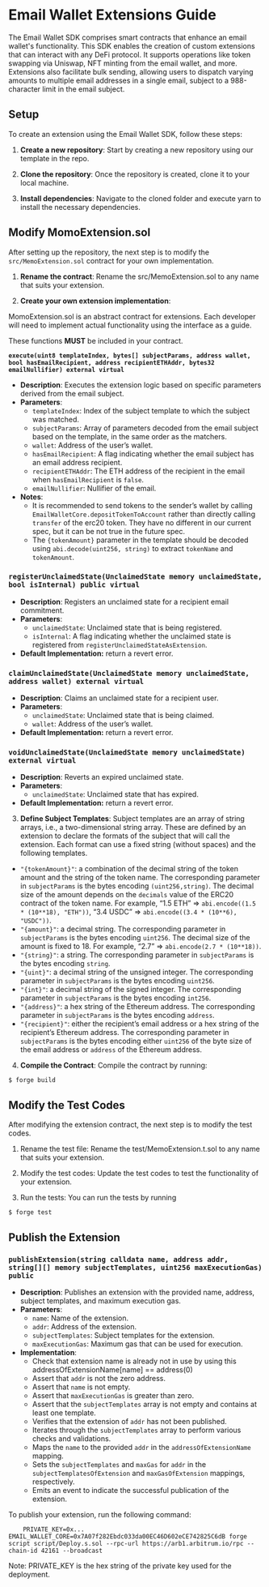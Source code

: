 
# Email Wallet Extensions Guide

The Email Wallet SDK comprises smart contracts that enhance an email wallet's functionality. This SDK enables the creation of custom extensions that can interact with any DeFi protocol. It supports operations like token swapping via Uniswap, NFT minting from the email wallet, and more. Extensions also facilitate bulk sending, allowing users to dispatch varying amounts to multiple email addresses in a single email, subject to a 988-character limit in the email subject.

## Setup

To create an extension using the Email Wallet SDK, follow these steps:

1. **Create a new repository**: Start by creating a new repository using our template in the repo.

2. **Clone the repository**: Once the repository is created, clone it to your local machine.

3. **Install dependencies**: Navigate to the cloned folder and execute yarn to install the necessary dependencies.

## Modify MomoExtension.sol 

After setting up the repository, the next step is to modify the `src/MemoExtension.sol` contract for your own implementation.

1. **Rename the contract**: Rename the src/MemoExtension.sol to any name that suits your extension.

2. **Create your own extension implementation**:

MomoExtension.sol is an abstract contract for extensions. Each developer will need to implement actual functionality using the interface as a guide.

These functions **MUST** be included in your contract.

**`execute(uint8 templateIndex, bytes[] subjectParams, address wallet, bool hasEmailRecipient, address recipientETHAddr, bytes32 emailNullifier) external virtual`**

- **Description**: Executes the extension logic based on specific parameters derived from the email subject.
- **Parameters**:
    - `templateIndex`: Index of the subject template to which the subject was matched.
    - `subjectParams`: Array of parameters decoded from the email subject based on the template, in the same order as the matchers.
    - `wallet`: Address of the user’s wallet.
    - `hasEmailRecipient`: A flag indicating whether the email subject has an email address recipient.
    - `recipientETHAddr`: The ETH address of the recipient in the email when `hasEmailRecipient` is `false`.
    - `emailNullifier`: Nullifier of the email.
- **Notes**:
    - It is recommended to send tokens to the sender’s wallet by calling `EmailWalletCore.depositTokenToAccount` rather than directly calling `transfer` of the erc20 token. They have no different in our current spec, but it can be not true in the future spec.
    - The `{tokenAmount}` parameter in the template should be decoded using `abi.decode(uint256, string)` to extract `tokenName` and `tokenAmount`.

### `registerUnclaimedState(UnclaimedState memory unclaimedState, bool isInternal) public virtual`

- **Description**: Registers an unclaimed state for a recipient email commitment.
- **Parameters**:
    - `unclaimedState`: Unclaimed state that is being registered.
    - `isInternal`: A flag indicating whether the unclaimed state is registered from `registerUnclaimedStateAsExtension`.
- **Default Implementation:** return a revert error.

### `claimUnclaimedState(UnclaimedState memory unclaimedState, address wallet) external virtual`

- **Description**: Claims an unclaimed state for a recipient user.
- **Parameters**:
    - `unclaimedState`: Unclaimed state that is being claimed.
    - `wallet`: Address of the user’s wallet.
- **Default Implementation:** return a revert error.

### `voidUnclaimedState(UnclaimedState memory unclaimedState) external virtual`

- **Description**: Reverts an expired unclaimed state.
- **Parameters**:
    - `unclaimedState`: Unclaimed state that has expired.
- **Default Implementation:** return a revert error.

3. **Define Subject Templates**:
Subject templates are an array of string arrays, i.e., a two-dimensional string array. These are defined by an extension to declare the formats of the subject that will call the extension. Each format can use a fixed string (without spaces) and the following templates.

- `"{tokenAmount}"`: a combination of the decimal string of the token amount and the string of the token name. The corresponding parameter in `subjectParams` is the bytes encoding `(uint256,string)`. The decimal size of the amount depends on the `decimals` value of the ERC20 contract of the token name. For example, “1.5 ETH” ⇒ `abi.encode((1.5 * (10**18), "ETH"))`, “3.4 USDC” ⇒ `abi.encode((3.4 * (10**6), "USDC"))`.
- `"{amount}"`: a decimal string. The corresponding parameter in `subjectParams` is the bytes encoding `uint256`. The decimal size of the amount is fixed to 18. For example, “2.7” ⇒ `abi.encode(2.7 * (10**18))`.
- `"{string}"`: a string. The corresponding parameter in `subjectParams` is the bytes encoding `string`.
- `"{uint}"`: a decimal string of the unsigned integer. The corresponding parameter in `subjectParams` is the bytes encoding `uint256`.
- `"{int}"`: a decimal string of the signed integer. The corresponding parameter in `subjectParams` is the bytes encoding `int256`.
- `"{address}"`: a hex string of the Ethereum address. The corresponding parameter in `subjectParams` is the bytes encoding `address`.
- `"{recipient}"`: either the recipient’s email address or a hex string of the recipient’s Ethereum address. The corresponding parameter in `subjectParams` is the bytes encoding either `uint256` of the byte size of the email address or `address` of the Ethereum address.

4. **Compile the Contract**: Compile the contract by running:
```
$ forge build
```

## Modify the Test Codes
After modifying the extension contract, the next step is to modify the test codes.

1. Rename the test file: Rename the test/MemoExtension.t.sol to any name that suits your extension.

2. Modify the test codes: Update the test codes to test the functionality of your extension.

3. Run the tests: You can run the tests by running 
```
$ forge test
```
## Publish the Extension

### `publishExtension(string calldata name, address addr, string[][] memory subjectTemplates, uint256 maxExecutionGas) public`

- **Description**: Publishes an extension with the provided name, address, subject templates, and maximum execution gas.
- **Parameters**:
    - `name`: Name of the extension.
    - `addr`: Address of the extension.
    - `subjectTemplates`: Subject templates for the extension.
    - `maxExecutionGas`: Maximum gas that can be used for execution.
- **Implementation**:
    - Check that extension name is already not in use by using this addressOfExtensionName[name] == address(0)
    - Assert that `addr` is not the zero address.
    - Assert that `name` is not empty.
    - Assert that `maxExecutionGas` is greater than zero.
    - Assert that the `subjectTemplates` array is not empty and contains at least one template.
    - Verifies that the extension of `addr` has not been published.
    - Iterates through the `subjectTemplates` array to perform various checks and validations.
    - Maps the `name` to the provided `addr` in the `addressOfExtensionName` mapping.
    - Sets the `subjectTemplates` and `maxGas` for `addr` in the `subjectTemplatesOfExtension` and `maxGasOfExtension` mappings, respectively.
    - Emits an event to indicate the successful publication of the extension.

To publish your extension, run the following command:

```
    PRIVATE_KEY=0x... EMAIL_WALLET_CORE=0x7A07f282Ebdc033da00EC46D602eCE742825C6dB forge script script/Deploy.s.sol --rpc-url https://arb1.arbitrum.io/rpc --chain-id 42161 --broadcast
```

Note: PRIVATE_KEY is the hex string of the private key used for the deployment.

